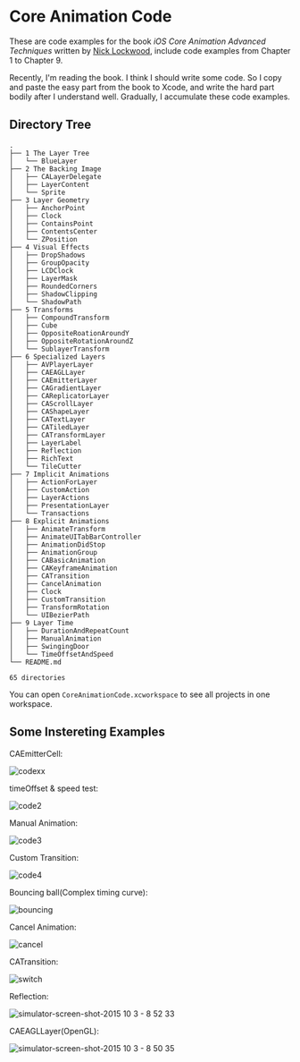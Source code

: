 # Core Animation Code

These are code examples for the book _iOS Core Animation Advanced Techniques_ written by [Nick Lockwood](https://github.com/nicklockwood), include code examples from Chapter 1 to Chapter 9. 

Recently, I'm reading the book. I think I should write some code. So I copy and paste the easy part from the book to Xcode, and write the hard part bodily after I understand well. Gradually, I accumulate these code examples.

## Directory Tree 

```
.
├── 1 The Layer Tree
│   └── BlueLayer
├── 2 The Backing Image
│   ├── CALayerDelegate
│   ├── LayerContent
│   └── Sprite
├── 3 Layer Geometry
│   ├── AnchorPoint
│   ├── Clock
│   ├── ContainsPoint
│   ├── ContentsCenter
│   └── ZPosition
├── 4 Visual Effects
│   ├── DropShadows
│   ├── GroupOpacity
│   ├── LCDClock
│   ├── LayerMask
│   ├── RoundedCorners
│   ├── ShadowClipping
│   └── ShadowPath
├── 5 Transforms
│   ├── CompoundTransform
│   ├── Cube
│   ├── OppositeRoationAroundY
│   ├── OppositeRotationAroundZ
│   └── SublayerTransform
├── 6 Specialized Layers
│   ├── AVPlayerLayer
│   ├── CAEAGLLayer
│   ├── CAEmitterLayer
│   ├── CAGradientLayer
│   ├── CAReplicatorLayer
│   ├── CAScrollLayer
│   ├── CAShapeLayer
│   ├── CATextLayer
│   ├── CATiledLayer
│   ├── CATransformLayer
│   ├── LayerLabel
│   ├── Reflection
│   ├── RichText
│   └── TileCutter
├── 7 Implicit Animations
│   ├── ActionForLayer
│   ├── CustomAction
│   ├── LayerActions
│   ├── PresentationLayer
│   └── Transactions
├── 8 Explicit Animations
│   ├── AnimateTransform
│   ├── AnimateUITabBarController
│   ├── AnimationDidStop
│   ├── AnimationGroup
│   ├── CABasicAnimation
│   ├── CAKeyframeAnimation
│   ├── CATransition
│   ├── CancelAnimation
│   ├── Clock
│   ├── CustomTransition
│   ├── TransformRotation
│   └── UIBezierPath
├── 9 Layer Time
│   ├── DurationAndRepeatCount
│   ├── ManualAnimation
│   ├── SwingingDoor
│   └── TimeOffsetAndSpeed
└── README.md

65 directories
```

You can open `CoreAnimationCode.xcworkspace` to see all projects in one workspace.

## Some Instereting Examples

CAEmitterCell:

![codexx](https://cloud.githubusercontent.com/assets/5022872/10262422/051ddb80-69f9-11e5-80d1-f0b61df6f072.gif)


timeOffset & speed test:

![code2](https://cloud.githubusercontent.com/assets/5022872/10262407/5d5a9fdc-69f8-11e5-8161-0d4b8b9ec4eb.gif)


Manual Animation:

![code3](https://cloud.githubusercontent.com/assets/5022872/10262408/68b2759e-69f8-11e5-8760-1f9f4ce1482f.gif)


Custom Transition:

![code4](https://cloud.githubusercontent.com/assets/5022872/10262410/7ab6030a-69f8-11e5-8395-0dadc09c46dd.gif)

Bouncing ball(Complex timing curve):

![bouncing](https://cloud.githubusercontent.com/assets/5022872/10268622/d65765ac-6af0-11e5-9da5-e7e0dbe1f9ee.gif)

Cancel Animation:

![cancel](https://cloud.githubusercontent.com/assets/5022872/10263022/6f77f354-6a11-11e5-83e9-8dd4fbe88ab5.gif)


CATransition:

![switch](https://cloud.githubusercontent.com/assets/5022872/10263030/98b0c642-6a11-11e5-9773-c58962e14485.gif)


Reflection:

![simulator-screen-shot-2015 10 3 - 8 52 33](https://cloud.githubusercontent.com/assets/5022872/10263042/d2d6c092-6a11-11e5-981c-3ae97b1fc3ea.jpg)


CAEAGLLayer(OpenGL):

![simulator-screen-shot-2015 10 3 - 8 50 35](https://cloud.githubusercontent.com/assets/5022872/10263047/e43eaf2a-6a11-11e5-8edf-05e2dec122ad.jpg)

